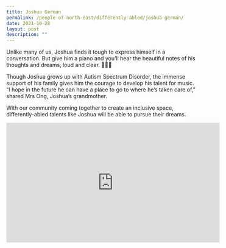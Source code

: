 ```yaml
---
title: Joshua German
permalink: /people-of-north-east/differently-abled/joshua-german/
date: 2021-10-28
layout: post
description: ""
---
```


Unlike many of us, Joshua finds it tough to express himself in a conversation. But give him a piano and you’ll hear the beautiful notes of his thoughts and dreams, loud and clear. 🎹🎶🧡

Though Joshua grows up with Autism Spectrum Disorder, the immense support of his family gives him the courage to develop his talent for music. “I hope in the future he can have a place to go to where he’s taken care of,” shared Mrs Ong, Joshua’s grandmother.

With our community coming together to create an inclusive space, differently-abled talents like Joshua will be able to pursue their dreams.

<iframe src="https://www.facebook.com/plugins/video.php?height=314&href=https%3A%2F%2Fwww.facebook.com%2FNECDC%2Fvideos%2F911117336277490%2F&show_text=false&width=560&t=0" width="560" height="314" style="border:none;overflow:hidden" scrolling="no" frameborder="0" allowfullscreen="true" allow="autoplay; clipboard-write; encrypted-media; picture-in-picture; web-share" allowFullScreen="true"></iframe>